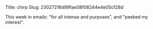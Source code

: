Title: chirp
Slug: 23027216d99fae08f08244e4e05cf28d

This week in emails: "for all intense and purposes", and "peeked my interest".
